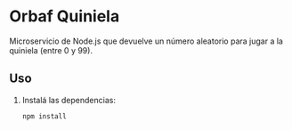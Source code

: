 # Orbaf Quiniela

Microservicio de Node.js que devuelve un número aleatorio para jugar a la quiniela (entre 0 y 99).

## Uso

1. Instalá las dependencias:
   ```bash
   npm install
   ```
